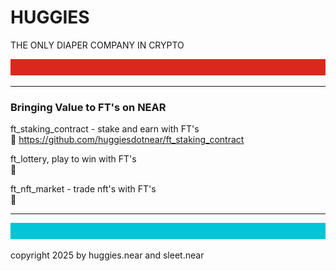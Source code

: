 # HUGGIES

THE ONLY DIAPER COMPANY IN CRYPTO

![](../src/red_banner_100px.svg)

---

### Bringing Value to FT's on NEAR

ft_staking_contract - stake and earn with FT's
<br/>
🍴 https://github.com/huggiesdotnear/ft_staking_contract


ft_lottery, play to win with FT's
<br/>
🚧

ft_nft_market - trade nft's with FT's
<br/>
🚧




---
![](../src/blue_banner_100px.svg)

copyright 2025 by huggies.near and sleet.near